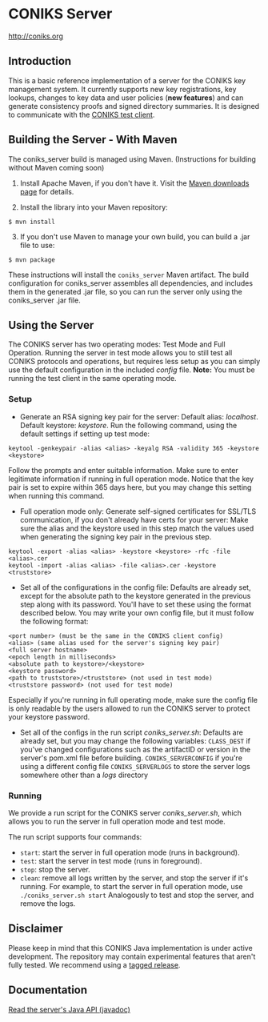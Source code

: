 # CONIKS Server

http://coniks.org

## Introduction
This is a basic reference implementation of a server for the CONIKS key management system. It currently supports new key registrations, key lookups, changes to key data and user policies (**new features**) and can generate consistency proofs and signed directory summaries. It is designed to communicate with the [CONIKS test client](https://github.com/coniks-sys/coniks-java/tree/master/coniks_test_client).

## Building the Server - With Maven
The coniks_server build is managed using Maven. (Instructions for building without Maven coming soon)

1) Install Apache Maven, if you don't have it. Visit the [Maven downloads page](https://maven.apache.org/download.cgi) for details.

2) Install the library into your Maven repository:

```$ mvn install```

3) If you don't use Maven to manage your own build, you can build a .jar file to use:

```$ mvn package```

These instructions will install the ``coniks_server`` Maven artifact.
The build configuration for coniks_server assembles all dependencies,
and includes them in the generated .jar file, so you can run the server
only using the coniks_server .jar file.

## Using the Server

The CONIKS server has two operating modes: Test Mode and Full Operation.
Running the server in test mode allows you to still test all CONIKS
protocols and operations, but requires less setup as you can simply use
the default configuration in the included *config* file.
**Note:** You must be running the test client in the same operating mode.

### Setup
- Generate an RSA signing key pair for the server:
Default alias: *localhost*. Default keystore: *keystore*.
Run the following command, using the default settings if setting up test mode:
```
keytool -genkeypair -alias <alias> -keyalg RSA -validity 365 -keystore <keystore>
```
Follow the prompts and enter suitable information. Make sure to enter
legitimate information if running
in full operation mode. Notice that the key pair is set to expire within 365 days here, but you may change this setting when running this command.
- Full operation mode only: Generate self-signed certificates for SSL/TLS
communication, if you don't already have certs for your server:
Make sure the alias and the keystore used in this step match the values used when generating the signing key pair in the previous step.
```
keytool -export -alias <alias> -keystore <keystore> -rfc -file <alias>.cer
keytool -import -alias <alias> -file <alias>.cer -keystore <truststore>
```
- Set all of the configurations in the config file:
Defaults are already set, except for the absolute path to the
keystore generated in the previous step along with its password.
You'll have to set these using the format described below.
You may write your own config file, but it must follow the following format:
```
<port number> (must be the same in the CONIKS client config)
<alias> (same alias used for the server's signing key pair)
<full server hostname>
<epoch length in milliseconds>
<absolute path to keystore>/<keystore>
<keystore password>
<path to truststore>/<truststore> (not used in test mode)
<truststore password> (not used for test mode)
```
Especially if you're running in full operating mode, make sure the
config file is only readable by the users allowed to run the CONIKS
server to protect your keystore password.
- Set all of the configs in the run script *coniks_server.sh*:
Defaults are already set, but you may change the following variables:
```CLASS_DEST``` if you've changed configurations such as the artifactID or version in the server's pom.xml file before building.
```CONIKS_SERVERCONFIG``` if you're using a different config file
```CONIKS_SERVERLOGS``` to store the server logs somewhere other than a *logs* directory

### Running
We provide a run script for the CONIKS server *coniks_server.sh*,
which allows you to run the server in full operation mode and test mode.

The run script supports four commands:
- ```start```: start the server in full operation mode (runs in background).
- ```test```: start the server in test mode (runs in foreground).
- ```stop```: stop the server.
- ```clean```: remove all logs written by the server, and stop the server if it's running.
For example, to start the server in full operation mode, use
```./coniks_server.sh start```
Analogously to test and stop the server, and remove the logs.

## Disclaimer
Please keep in mind that this CONIKS Java implementation is under active development. The repository may contain experimental features that aren't fully tested. We recommend using a [tagged release](https://github.com/coniks-sys/coniks-java/releases).

## Documentation
[Read the server's Java API (javadoc)](https://coniks-sys.github.io/coniks-java/org/coniks/coniks_server/package-summary.html)
